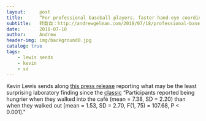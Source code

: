 ```yaml
---
layout:     post
title:      “For professional baseball players, faster hand-eye coordination linked to batting performance”
subtitle:   转载自：http://andrewgelman.com/2018/07/18/professional-baseball-players-faster-hand-eye-coordination-linked-batting-performance/
date:       2018-07-18
author:     Andrew
header-img: img/background0.jpg
catalog: true
tags:
    - lewis sends
    - kevin
    - sd
---
```




Kevin Lewis sends along [this press release](https://www.sciencedaily.com/releases/2018/07/180717135725.htm) reporting what may be the least surprising laboratory finding since the [classic](http://andrewgelman.com/2016/07/08/29495) “Participants reported being hungrier when they walked into the café (mean = 7.38, SD = 2.20) than when they walked out [mean = 1.53, SD = 2.70, F(1, 75) = 107.68, P < 0.001]."



